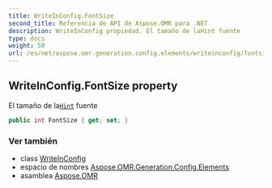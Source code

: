 ```yaml
---
title: WriteInConfig.FontSize
second_title: Referencia de API de Aspose.OMR para .NET
description: WriteInConfig propiedad. El tamaño de laHint fuente
type: docs
weight: 50
url: /es/net/aspose.omr.generation.config.elements/writeinconfig/fontsize/
---
```

## WriteInConfig.FontSize property

El tamaño de la[`Hint`](../hint/) fuente

```csharp
public int FontSize { get; set; }
```

### Ver también

* class [WriteInConfig](../)
* espacio de nombres [Aspose.OMR.Generation.Config.Elements](../../writeinconfig/)
* asamblea [Aspose.OMR](../../../)


